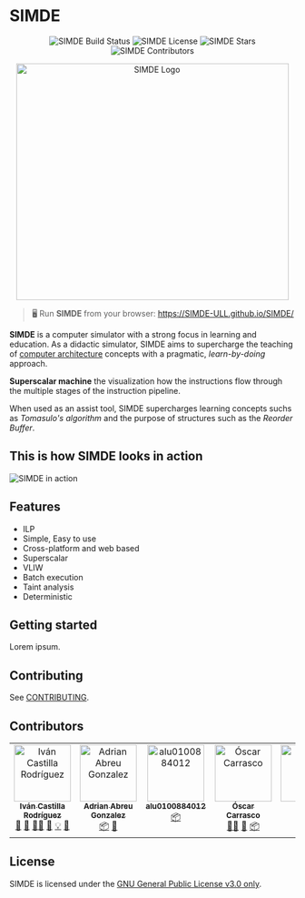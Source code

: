 # SIMDE
<p align="center">
    <img alt="SIMDE Build Status" src="https://img.shields.io/github/actions/workflow/status/SIMDE-ULL/SIMDE/build.yml" />
    <img alt="SIMDE License" src="https://img.shields.io/github/license/SIMDE-ULL/SIMDE" />
    <img alt="SIMDE Stars" src="https://img.shields.io/github/stars/SIMDE-ULL/SIMDE" />
    <img alt="SIMDE Contributors" src="https://img.shields.io/github/all-contributors/SIMDE-ULL/SIMDE?color=red" />
</p>

<p align="center">
    <img width="480px" height="416px" alt="SIMDE Logo" src="https://github.com/SIMDE-ULL/SIMDE/assets/25517190/6af8eb99-8b46-4f08-a78a-195863fff035" />
</p>

> 🖥️ Run __SIMDE__ from your browser: https://SIMDE-ULL.github.io/SIMDE/

__SIMDE__ is a computer simulator with a strong focus in learning and education. As a didactic simulator, SIMDE aims to supercharge the teaching of [computer architecture]((https://en.wikipedia.org/wiki/Computer_architecture)) concepts with a pragmatic, _learn-by-doing_ approach.

__Superscalar machine__ the visualization how the instructions flow through the multiple stages of the instruction pipeline. 

When used as an assist tool, SIMDE supercharges learning concepts suchs as *Tomasulo's algorithm* and the purpose of structures such as the _Reorder Buffer_.

## This is how SIMDE looks in action
![SIMDE in action](/assets/exec.gif)

## Features

* ILP
* Simple, Easy to use
* Cross-platform and web based
* Superscalar
* VLIW
* Batch execution
* Taint analysis
* Deterministic


## Getting started
Lorem ipsum.

## Contributing
See [CONTRIBUTING](CONTRIBUTING.md).

## Contributors

<!-- ALL-CONTRIBUTORS-LIST:START - Do not remove or modify this section -->
<!-- prettier-ignore-start -->
<!-- markdownlint-disable -->
<table>
  <tbody>
    <tr>
      <td align="center" valign="top" width="14.28%"><a href="https://github.com/icasrod"><img src="https://avatars.githubusercontent.com/u/17193911?v=4?s=100" width="100px;" alt="Iván Castilla Rodríguez"/><br /><sub><b>Iván Castilla Rodríguez</b></sub></a><br /><a href="#research-icasrod" title="Research">🔬</a> <a href="#projectManagement-icasrod" title="Project Management">📆</a> <a href="#mentoring-icasrod" title="Mentoring">🧑‍🏫</a> <a href="#ideas-icasrod" title="Ideas, Planning, & Feedback">🤔</a> <a href="#example-icasrod" title="Examples">💡</a> <a href="#doc-icasrod" title="Documentation">📖</a></td>
      <td align="center" valign="top" width="14.28%"><a href="https://adrianabreu.gitlab.io"><img src="https://avatars.githubusercontent.com/u/9080392?v=4?s=100" width="100px;" alt="Adrian Abreu Gonzalez"/><br /><sub><b>Adrian Abreu Gonzalez</b></sub></a><br /><a href="#platform-adrianabreu" title="Packaging/porting to new platform">📦</a> <a href="#design-adrianabreu" title="Design">🎨</a></td>
      <td align="center" valign="top" width="14.28%"><a href="https://github.com/alu0100884012"><img src="https://avatars.githubusercontent.com/u/22546849?v=4?s=100" width="100px;" alt="alu0100884012"/><br /><sub><b>alu0100884012</b></sub></a><br /><a href="#platform-alu0100884012" title="Packaging/porting to new platform">📦</a></td>
      <td align="center" valign="top" width="14.28%"><a href="http://oxca.be"><img src="https://avatars.githubusercontent.com/u/25517190?v=4?s=100" width="100px;" alt="Óscar Carrasco"/><br /><sub><b>Óscar Carrasco</b></sub></a><br /><a href="#mentoring-oxcabe" title="Mentoring">🧑‍🏫</a> <a href="#maintenance-oxcabe" title="Maintenance">🚧</a> <a href="#platform-oxcabe" title="Packaging/porting to new platform">📦</a></td>
      <td align="center" valign="top" width="14.28%"><a href="https://github.com/endes0"><img src="https://avatars.githubusercontent.com/u/5920682?v=4?s=100" width="100px;" alt="endes0"/><br /><sub><b>endes0</b></sub></a><br /><a href="#test-endes0" title="Tests">⚠️</a> <a href="#maintenance-endes0" title="Maintenance">🚧</a></td>
    </tr>
  </tbody>
</table>

<!-- markdownlint-restore -->
<!-- prettier-ignore-end -->

<!-- ALL-CONTRIBUTORS-LIST:END -->

## License

SIMDE is licensed under the [GNU General Public License v3.0 only](https://spdx.org/licenses/GPL-3.0-only.html).
